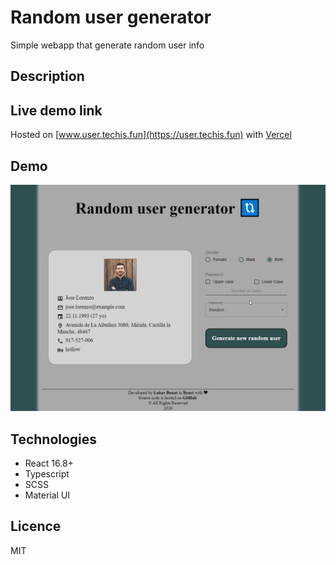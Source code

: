 # Random user generator
Simple webapp that generate random user info

## Description

## Live demo link
Hosted on [www.user.techis.fun](https://user.techis.fun) with [Vercel](https://vercel.com/)

## Demo
![demo](demo.gif)

## Technologies
- React 16.8+
- Typescript
- SCSS
- Material UI

## Licence
MIT